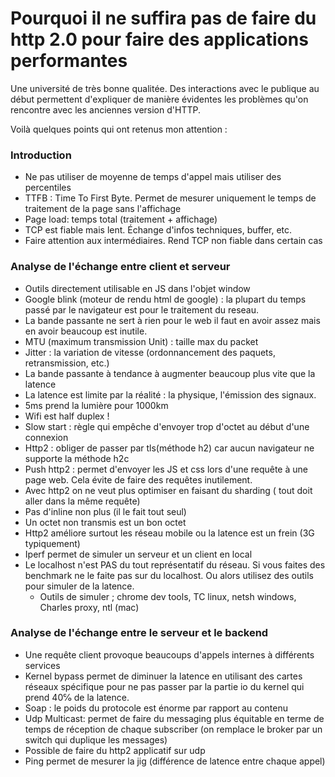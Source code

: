 # Pourquoi il ne suffira pas de faire du http 2.0 pour faire des applications performantes

Une université de très bonne qualitée. Des interactions avec le publique au début permettent d'expliquer de manière évidentes les problèmes qu'on rencontre avec les anciennes version d'HTTP.

Voilà quelques points qui ont retenus mon attention :

### Introduction
* Ne pas utiliser de moyenne de temps d'appel mais utiliser des percentiles
* TTFB : Time To First Byte. Permet de mesurer uniquement le temps de traitement de la page sans l'affichage
* Page load: temps total (traitement + affichage)
* TCP est fiable mais lent. Échange d'infos techniques, buffer, etc.
* Faire attention aux intermédiaires. Rend TCP non fiable dans certain cas

### Analyse de l'échange entre client et serveur
* Outils directement utilisable en JS dans l'objet window
* Google blink (moteur de rendu html de google) : la plupart du temps passé par le navigateur est pour le traitement du reseau.
* La bande passante ne sert à rien pour le web il faut en avoir assez mais en avoir beaucoup est inutile.
* MTU (maximum transmission Unit) : taille max du packet
* Jitter : la variation de vitesse (ordonnancement des paquets, retransmission, etc.)
* La bande passante à tendance à augmenter beaucoup plus vite que la latence
* La latence est limite par la réalité : la physique, l'émission des signaux.
* 5ms prend la lumière  pour 1000km
* Wifi est half duplex !
* Slow start : règle qui empêche d'envoyer trop d'octet au début d'une connexion
* Http2 : obliger de passer par tls(méthode h2) car aucun navigateur ne supporte la méthode h2c
* Push http2 : permet d'envoyer les JS et css lors d'une requête à une page web. Cela évite de faire des requêtes inutilement.
* Avec http2 on ne veut plus optimiser en faisant du sharding ( tout doit aller dans la même requête)
* Pas d'inline non plus (il le fait tout seul)
* Un octet non transmis est un bon octet
* Http2 améliore surtout les réseau mobile ou la latence  est un frein (3G typiquement)
* Iperf permet de simuler un serveur et un client en local
* Le localhost n'est PAS du tout représentatif du réseau. Si vous faites des benchmark ne le faite pas sur du localhost. Ou alors utilisez des outils pour simuler de la latence.
    * Outils de simuler ; chrome dev tools, TC linux, netsh windows, Charles proxy, ntl (mac)

### Analyse de l'échange entre le serveur et le backend
* Une requête client provoque beaucoups d'appels internes à différents services
* Kernel bypass permet de diminuer la latence en utilisant des cartes réseaux spécifique pour ne pas passer par la partie io du kernel qui prend 40℅ de la latence.
* Soap : le poids du protocole est énorme par rapport au contenu
* Udp Multicast: permet de faire du messaging plus équitable en terme de temps de réception de chaque subscriber (on remplace le broker par un switch qui duplique les messages)
* Possible de faire du http2 applicatif sur udp
* Ping permet de mesurer la jig (différence de latence entre chaque appel)
